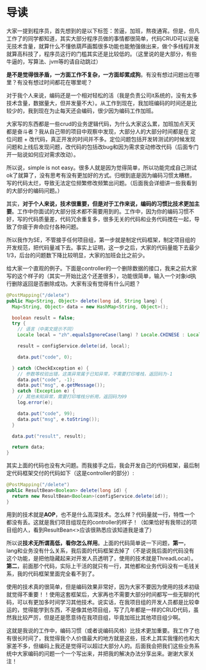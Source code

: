# 导读

大家一提到程序员，首先想到的是以下标签：苦逼，加班，熬夜通宵。但是，但凡工作了的同学都知道，其实大部分程序员做的事情都很简单，代码CRUD可以说毫无技术含量，就算什么不懂依葫芦画瓢很多功能也能勉强做出来，做个多线程并发就算高科技了，程序员这行的门槛其实还是比较低的。（这里说的是大部分，有些牛逼的，写算法、jvm等的请自动跳过）

**是不是觉得很矛盾，一方面工作不复杂，一方面却累成狗**。有没有想过问题出在哪里？有没有想过时间都花在哪里呢？

对于我个人来说，编码还是一个相对轻松的活（我是负责公司it系统的，没有太多技术含量，数据量大，但并发量不大）。从工作到现在，我加班编码的时间还是比较少的，我到现在为止每天还会编码，很少因为编码工作加班。

大家写的东西都是一些crud的业务逻辑代码，为什么大家这么累，加班加点天天都是奋斗者？我从自己带的项目中观察中发现，大部分人的大部分时间都是在 定位问题 + 改代码，真正开发的时间并不多。定位问题包括开发转测试的时候发现问题和上线后发现问题，改代码的包括改bug和因为需求变动修改代码（后面专门开一贴说如何应对需求改动）。

所以说，simple is not easy。很多人就是因为觉得简单，所以功能完成自己测试ok了就算了，没有思考有没有更加好的方式。归根到底是因为编码习惯太糟糕，写的代码太烂，导致无法定位频繁修改频繁出问题。（后面我会详细讲一些我看到的大部分的编码问题。）

其实，**对于个人来说，技术很重要，但是对于工作来说，编码的习惯比技术更加主要**。工作中你面试的大部分技术都不需要用到的。工作中，因为你的编码习惯不好，写的代码质量差，代码冗余重复多，很多无关的代码和业务代码搅在一起，导致了你疲于奔命应付各种问题。

所以我作为SE，不管接手任何项目组，第一步就是制定代码框架，制定项目组的开发规范，把代码量减下去。事实上证明，这一步之后，大家的代码量能下去最少1/3，后台的问题数下降比较明显，大家的加班会比之前少。

给大家一个直观的例子。下面是controller的一个删除数据的接口，我来之前大家写的这个样子的（其实一开始比这个还差很多），功能很简单，输入一个对象id执行删除返回是否删除成功。大家有没有觉得有什么问题？

```java
@PostMapping("/delete")
public Map<String, Object> delete(long id, String lang) {
  Map<String, Object> data = new HashMap<String, Object>();

  boolean result = false;
  try {
    // 语言（中英文提示不同）
    Locale local = "zh".equalsIgnoreCase(lang) ? Locale.CHINESE : Locale.ENGLISH;

    result = configService.delete(id, local);

    data.put("code", 0);

  } catch (CheckException e) {
    // 参数等校验出错，这类异常属于已知异常，不需要打印堆栈，返回码为-1
    data.put("code", -1);
    data.put("msg", e.getMessage());
  } catch (Exception e) {
    // 其他未知异常，需要打印堆栈分析用，返回码为99
    log.error(e);

    data.put("code", 99);
    data.put("msg", e.toString());
  }

  data.put("result", result);

  return data;
}
```

其实上面的代码也没有大问题。而我接手之后，我会开发自己的代码框架，最后制定代码框架交付的代码如下（这是controller的部分）:

```java
@PostMapping("/delete")
public ResultBean<Boolean> delete(long id) {
  return new ResultBean<Boolean>(configService.delete(id));
}
```

用到的技术就是**AOP**，也不是什么高深技术。怎么样？代码量就一行，特性一个都没有丢。这就是我们项目组现在的controller的样子！（如果恰好有我带过的项目组的人，看到ResultBean<>应该很熟悉应该知道我是谁了）

所以说**技术无所谓高低，看你怎么样用**。上面的代码简单说一下问题，**第一**，lang和业务没有什么关系，我后面的代码框架去掉了（不是说我后面的代码没有这个功能，是把他隐藏起来对开发人员透明了，使用的技术就是ThreadLocal）。**第二**，前面那个代码，实际上干活的就只有一行，其他都和业务代码没有一毛钱关系，我的代码框架里面完全看不到了。

使用的技术真的很简单，但是编码效果非常好，因为大家不要因为使用的技术初级就觉得不重要！！使用这套框架后，大家再也不需要大部分时间都写一些无聊的代码，可以有更加多时间学习其他技术。说实话，在我项目组的开发人员都是比较幸运的，觉得能学到东西，不是像其他项目组，写了几年都是一样的CRUD代码，虽然我比较严厉，但是还是愿意待在我项目组，毕竟加班比其他项目组少啊。

这就是我说的工作中，编码习惯（或者说编码风格）比技术更加重要。我工作了也有很长时间了，我觉得我个人价值最大的地方就是这些，技术上其实我懂的也和大家差不多，但编码上我还是觉得可以超过大部分人的。后面我会把我们这些业务系统中大家编码的问题一个一个写出来，并把我的解决办法分享出来。谢谢大家关注！





